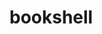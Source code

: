 # bookshell

<!-- JWT_SECRET_KEY = nodejs
MONGODB_URL = 'mongodb+srv://akshaychavhan676:14ArY3YUo8175WWJ@cluster0.psyupcj.mongodb.net/' -->
